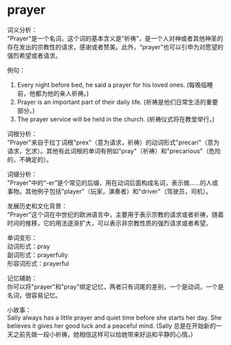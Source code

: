 # prayer

词义分析：  
"Prayer"是一个名词，这个词的基本含义是“祈祷”，是一个人对神或者其他神圣的存在发出的宗教性的请求，感谢或者赞美。此外，“prayer”也可以引申为对愿望的强烈希望或者请求。

  

例句：

  

1.  Every night before bed, he said a prayer for his loved ones. (每晚临睡前，他都为他的亲人祈祷。)
2.  Prayer is an important part of their daily life. (祈祷是他们日常生活的重要部分。)
3.  The prayer service will be held in the church. (祈祷仪式将在教堂举行。)

  

词根分析：  
"Prayer"来自于拉丁词根"prex"（意为请求，祈祷）的动词形式"precari"（意为请求，乞求）。其他有此词根的单词有例如"pray"（祈祷）和"precarious"（危险的，不确定的）。

  

词缀分析：  
"Prayer"中的“-er”是个常见的后缀，用在动词后面构成名词，表示做……的人或事物。其他例子包括"player"（玩家，演奏者）和"driver"（驾驶员，司机）。

  

发展历史和文化背景：  
"Prayer"这个词在中世纪的欧洲语言中，主要用于表示宗教的请求或者祈祷，随着时间的推移，它的用法逐渐扩大，可以表示非宗教性质的强烈请求或者希望。

  

单词变形：  
动词形式：pray  
副词形式：prayerfully  
形容词形式：prayerful

  

记忆辅助：  
你可以将"prayer"和"pray"绑定记忆，两者只有词尾的差别，一个是动词，一个是名词，很容易记忆。

  

小故事：  
Sally always has a little prayer and quiet time before she starts her day. She believes it gives her good luck and a peaceful mind. (Sally 总是在开始新的一天之前先做一段小祈祷，她相信这样可以给她带来好运和平静的心情。)
